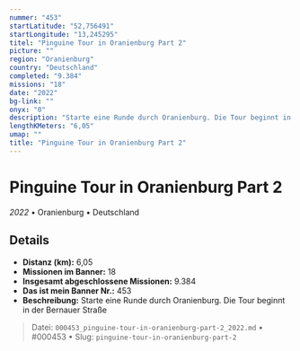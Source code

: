 ```yaml
---
nummer: "453"
startLatitude: "52,756491"
startLongitude: "13,245295"
titel: "Pinguine Tour in Oranienburg Part 2"
picture: ""
region: "Oranienburg"
country: "Deutschland"
completed: "9.384"
missions: "18"
date: "2022"
bg-link: ""
onyx: "0"
description: "Starte eine Runde durch Oranienburg. Die Tour beginnt in der Bernauer Straße"
lengthKMeters: "6,05"
umap: ""
title: "Pinguine Tour in Oranienburg Part 2"
---
```

# Pinguine Tour in Oranienburg Part 2

*2022* • Oranienburg • Deutschland



## Details
- **Distanz (km):** 6,05
- **Missionen im Banner:** 18
- **Insgesamt abgeschlossene Missionen:** 9.384
- **Das ist mein Banner Nr.:** 453
- **Beschreibung:** Starte eine Runde durch Oranienburg. Die Tour beginnt in der Bernauer Straße



> Datei: `000453_pinguine-tour-in-oranienburg-part-2_2022.md` • #000453 • Slug: `pinguine-tour-in-oranienburg-part-2`
